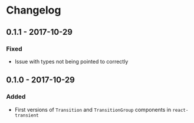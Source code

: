 # Changelog
## 0.1.1 - 2017-10-29
### Fixed
* Issue with types not being pointed to correctly
## 0.1.0 - 2017-10-29
### Added
* First versions of `Transition` and `TransitionGroup` components in `react-transient`